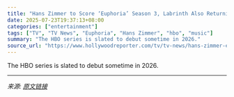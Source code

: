 ```yaml
---
title: "Hans Zimmer to Score ‘Euphoria’ Season 3, Labrinth Also Returning"
date: 2025-07-23T19:37:13+08:00
categories: ["entertainment"]
tags: ["TV", "TV News", "Euphoria", "Hans Zimmer", "hbo", "music"]
summary: "The HBO series is slated to debut sometime in 2026."
source_url: "https://www.hollywoodreporter.com/tv/tv-news/hans-zimmer-euphoria-season-3-composer-1236327315/"
---
```


The HBO series is slated to debut sometime in 2026.

---

*来源: [原文链接](https://www.hollywoodreporter.com/tv/tv-news/hans-zimmer-euphoria-season-3-composer-1236327315/)*

